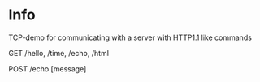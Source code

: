 # Info
TCP-demo for communicating with a server with HTTP1.1 like commands

GET /hello, /time, /echo, /html

POST /echo [message]
